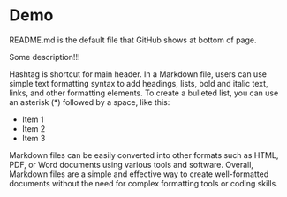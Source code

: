 # Demo

README.md is the default file that GitHub shows at bottom of page.

Some description!!!

Hashtag is shortcut for main header.
In a Markdown file, users can use simple text formatting syntax to add headings, lists, bold and italic text, links, and other formatting elements.
To create a bulleted list, you can use an asterisk (*) followed by a space, like this:

* Item 1
* Item 2
* Item 3

Markdown files can be easily converted into other formats such as HTML,  PDF, or Word documents using various tools and software.
Overall, Markdown files are a simple and effective way to create well-formatted documents without the need for complex formatting tools or coding skills.
